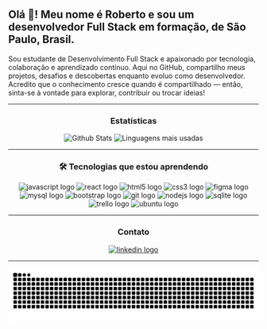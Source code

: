 <h2 align="left">Olá 👋! Meu nome é Roberto e sou um desenvolvedor Full Stack em formação, de São Paulo, Brasil.</h2>

<p align="left">
  Sou estudante de Desenvolvimento Full Stack e apaixonado por tecnologia, colaboração e aprendizado contínuo. Aqui no GitHub, compartilho meus projetos, desafios e descobertas enquanto evoluo como desenvolvedor. Acredito que o conhecimento cresce quando é compartilhado — então, sinta-se à vontade para explorar, contribuir ou trocar ideias!
</p>

---

<h3 align="center">Estatísticas</h3>

<div align="center">
  <img 
    alt="Github Stats"
    height="200"
    src="https://github-readme-stats.vercel.app/api?username=roberto-mazor&show_icons=true&theme=cobalt&include_all_commits=true&locale=pt-br"
  />
  <img
    alt="Linguagens mais usadas"
    height="200"
    src="https://github-readme-stats.vercel.app/api/top-langs/?username=roberto-mazor&layout=compact&theme=cobalt&locale=pt-br"
  />
</div>

---

<h3 align="center">🛠️ Tecnologias que estou aprendendo</h3>

<div align="center">
  <img src="https://cdn.jsdelivr.net/gh/devicons/devicon/icons/javascript/javascript-original.svg" height="40" alt="javascript logo" />
  <img src="https://cdn.jsdelivr.net/gh/devicons/devicon/icons/react/react-original.svg" height="40" alt="react logo" />
  <img src="https://cdn.jsdelivr.net/gh/devicons/devicon/icons/html5/html5-original.svg" height="40" alt="html5 logo" />
  <img src="https://cdn.jsdelivr.net/gh/devicons/devicon/icons/css3/css3-original.svg" height="40" alt="css3 logo" />
  <img src="https://cdn.jsdelivr.net/gh/devicons/devicon/icons/figma/figma-original.svg" height="40" alt="figma logo" />
  <img src="https://cdn.jsdelivr.net/gh/devicons/devicon/icons/mysql/mysql-original.svg" height="40" alt="mysql logo" />
  <img src="https://cdn.jsdelivr.net/gh/devicons/devicon/icons/bootstrap/bootstrap-original.svg" height="40" alt="bootstrap logo" />
  <img src="https://cdn.jsdelivr.net/gh/devicons/devicon/icons/git/git-original.svg" height="40" alt="git logo" />
  <img src="https://cdn.jsdelivr.net/gh/devicons/devicon/icons/nodejs/nodejs-original.svg" height="40" alt="nodejs logo" />
  <img src="https://cdn.jsdelivr.net/gh/devicons/devicon/icons/sqlite/sqlite-original.svg" height="40" alt="sqlite logo" />
  <img src="https://cdn.jsdelivr.net/gh/devicons/devicon/icons/trello/trello-plain.svg" height="40" alt="trello logo" />
  <img src="https://cdn.jsdelivr.net/gh/devicons/devicon/icons/ubuntu/ubuntu-plain.svg" height="40" alt="ubuntu logo" />
</div>

---

<h3 align="center">Contato</h3>

<div align="center">
  <a href="https://www.linkedin.com/in/roberto-mazor" target="_blank">
    <img src="https://raw.githubusercontent.com/maurodesouza/profile-readme-generator/master/src/assets/icons/social/linkedin/default.svg" width="47" height="35" alt="linkedin logo" />
  </a>
</div>

---

<p align="center">
  <img src="https://raw.githubusercontent.com/roberto-mazor/roberto-mazor/output/snake.svg" alt="Snake animation" />
</p>
